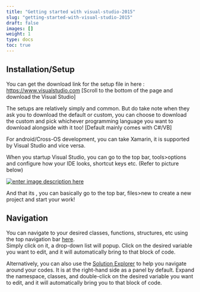 ```yaml
---
title: "Getting started with visual-studio-2015"
slug: "getting-started-with-visual-studio-2015"
draft: false
images: []
weight: 1
type: docs
toc: true
---
```


## Installation/Setup
You can get the download link for the setup file in here : https://www.visualstudio.com
[Scroll to the bottom of the page and download the Visual Studio]

The setups are relatively simply and common. But do take note when they ask you to download the default or custom, you can choose to download the custom and pick whichever programming language you want to download alongside with it too! [Default mainly comes with C#/VB]

For android/Cross-OS development, you can take Xamarin, it is supported by Visual Studio and vice versa.

When you startup Visual Studio, you can go to the top bar, tools>options and configure how your IDE looks, shortcut keys etc. (Refer to picture below)

[![enter image description here][1]][1]


And that its , you can basically go to the top bar, files>new to create a new project and start your work!

  [1]: https://i.stack.imgur.com/7MhaJ.png

## Navigation
You can navigate to your desired classes, functions, structures, etc using the top navigation bar [here](http://i.imgur.com/FTt7Xoj.png).<br>
Simply click on it, a drop-down list will popup. Click on the desired variable you want to edit, and it will automatically bring to that block of code.

Alternatively, you can also use the [Solution Explorer](http://i.imgur.com/Yn5JOfA.png) to help you navigate around your codes. It is at the right-hand side as a panel by default. Expand the namespace, classes, and double-click on the desired variable you want to edit, and it will automatically bring you to that block of code.



